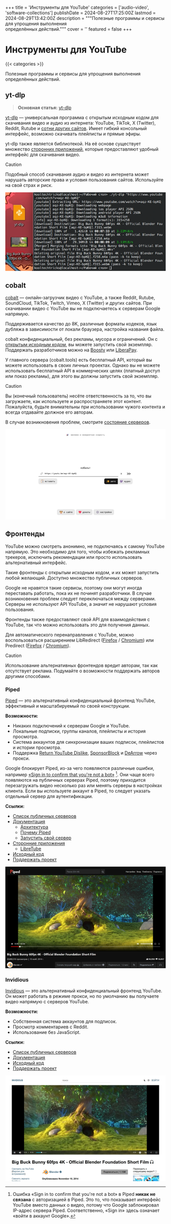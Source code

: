 +++
title = 'Инструменты для YouTube'
categories = ['audio-video', 'software-collections']
publishDate = 2024-08-27T17:25:00Z
lastmod = 2024-08-29T13:42:00Z
description = """Полезные программы и сервисы для упрощения выполнения \
определённых действий."""
cover = ''
featured = false
+++

# Инструменты для YouTube
{{< categories >}}

Полезные программы и сервисы для упрощения выполнения определённых действий.

## yt-dlp

> **Основная статья:** [yt-dlp](/wiki/yt-dlp)

[yt-dlp](https://github.com/yt-dlp/yt-dlp#readme) — универсальная программа с
открытым исходным кодом для скачивания видео и аудио из интернета: YouTube,
TikTok, X (Twitter), Reddit, Rutube и [сотни других сайтов]. Имеет гибкий
консольный интерфейс, возможно скачивать плейлисты и прямые эфиры.

[сотни других сайтов]: https://github.com/yt-dlp/yt-dlp/blob/master/supportedsites.md

yt-dlp также является библиотекой. На её основе существует множество
[сторонних приложений](/wiki/yt-dlp#сторонние-приложения), которые предоставляют
удобный интерфейс для скачивания видео.

> [!caution]
> Подобный способ скачивания аудио и видео из интернета может нарушать
авторские права и условия пользования сайтов. Используйте на свой страх и риск.

![yt-dlp](/media/yt-dlp.webp)

## cobalt

[cobalt](https://cobalt.tools) — онлайн-загрузчик видео с YouTube, а также
Reddit, Rutube, SoundCloud, TikTok, Twitch, Vimeo, X (Twitter) и других сайтов.
При скачивании видео с YouTube вы не подключаетесь к серверам Google напрямую.

Поддерживается качество до 8K, различные форматы кодеков, язык дубляжа в
зависимости от локали браузера, настройка названия файла.

cobalt конфиденциальный, без рекламы, мусора и ограничений. Он с
[открытым исходным кодом](https://github.com/imputnet/cobalt), вы можете
запустить свой экземпляр. Поддержать разработчиков можно на
[Boosty](https://boosty.to/wukko/donate) или
[LiberaPay](https://liberapay.com/imput).

У главного сервера (cobalt.tools) есть бесплатный API, который вы можете
использовать в своих личных проектах. Однако вы не можете использовать
бесплатный API в коммерческих целях (платный доступ или показ рекламы), для
этого вы должны запустить свой экземпляр.

> [!caution]
> Вы (конечный пользователь) несёте ответственность за то, что вы загружаете,
как используете и распространяете этот контент. Пожалуйста, будьте внимательны
при использовании чужого контента и всегда отдавайте должное его авторам.

В случае возникновения проблем, смотрите
[состояние серверов](https://status.cobalt.tools).

![cobalt](cobalt.webp)

## Фронтенды

YouTube можно смотреть анонимно, не подключаясь к самому YouTube напрямую. Это
необходимо для того, чтобы избежать рекламных трекеров, исключить рекомендации
или просто использовать альтернативный интерфейс.

Такие фронтенды с открытым исходным кодом, и их может запустить любой желающий.
Доступно множество публичных серверов.

Google не нравятся такие сервисы, поэтому они могут иногда переставать работать,
пока их не починят разработчики. В случае возникновения проблем следует
переключаться между серверами. Серверы не используют API YouTube, а значит не
нарушают условия пользования.

Фронтенды также предоставляют свой API для взаимодействия с YouTube, так что
можно использовать это для получения данных.

Для автоматического перенаправления с YouTube, можно воспользоваться
расширением LibRedirect
([Firefox](https://addons.mozilla.org/firefox/addon/libredirect) /
[Chromium](https://libredirect.github.io/download_chromium.html))
или Predirect ([Firefox](https://addons.mozilla.org/firefox/addon/predirector) /
[Chromium](https://chromewebstore.google.com/detail/aiillidfcgfckfhkpiakhkkpbkknagnp)).

> [!caution]
> Использование альтернативных фронтендов вредит авторам, так как отсутствует
реклама. Подумайте о возможности поддержать авторов другими способами.

### Piped

[Piped](https://piped.video) — это альтернативный конфиденциальный фронтенд
YouTube, эффективный и масштабируемый по своей конструкции.

**Возможности:**
- Никаких подключений к серверам Google и YouTube.
- Локальные подписки, группы каналов, плейлисты и история просмотра.
- Система аккаунтов для синхронизации ваших подписок, плейлистов и истории
просмотра.
- Поддержка [Return YouTube Dislike](/wiki/youtube/dislike),
[SponsorBlock](/wiki/sponsorblock) и [DeArrow](/wiki/dearrow) через прокси.

Google блокирует Piped, из-за чего появляются различные ошибки, например
[«Sign in to confirm that you're not a bot»] [^1]. Они чаще всего появляются на
публичных серверах Piped, поэтому приходится перезагружать видео несколько раз
или менять серверы в настройках клиента. Если вы используете аккаунт в Piped, то
следует указать отдельный сервер для аутентификации.

[«Sign in to confirm that you're not a bot»]: https://github.com/TeamPiped/Piped/issues/3658

**Ссылки:**
- [Список публичных серверов](https://github.com/TeamPiped/Piped/wiki/Instances)
- [Документация](https://docs.piped.video/docs)
    - [Архитектура](https://docs.piped.video/docs/architecture)
    - [Почему Piped](https://docs.piped.video/docs/why)
    - [Запустить свой сервер](https://docs.piped.video/docs/self-hosting)
- [Сторонние приложения](https://github.com/TeamPiped/Piped#made-with-piped)
    - [LibreTube](/wiki/youtube/apps#libretube)
- [Исходный код](https://github.com/TeamPiped/Piped)
- [Поддержать проект](https://github.com/TeamPiped/Piped#donations)

![Piped](piped.webp)

### Invidious

[Invidious](https://invidious.io) — это альтернативный конфиденциальный фронтенд
YouTube. Он может работать в режиме прокси, но по умолчанию вы получаете видео
напрямую с серверов YouTube.

**Возможности:**
- Собственная система аккаунтов для подписок.
- Просмотр комментариев с Reddit.
- Использование без JavaScript.

**Ссылки:**
- [Список публичных серверов](https://docs.invidious.io/instances)
- [Документация](https://docs.invidious.io)
- [Исходный код](https://github.com/iv-org/invidious)
- [Поддержать проект](https://invidious.io/donate)

![Invidious](invidious.webp)

[^1]: Ошибка «Sign in to confirm that you're not a bot» в Piped **никак не
связана** с авторизацией в Piped. Это то, что показывает интерфейс YouTube
вместо данных о видео, потому что Google заблокировал IP-адрес сервера Piped.
Соответственно, «Sign in» здесь означает «войти в аккаунт Google».
